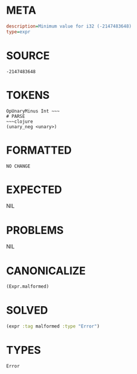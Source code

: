# META
~~~ini
description=Minimum value for i32 (-2147483648)
type=expr
~~~
# SOURCE
~~~roc
-2147483648
~~~
# TOKENS
~~~text
OpUnaryMinus Int ~~~
# PARSE
~~~clojure
(unary_neg <unary>)
~~~
# FORMATTED
~~~roc
NO CHANGE
~~~
# EXPECTED
NIL
# PROBLEMS
NIL
# CANONICALIZE
~~~clojure
(Expr.malformed)
~~~
# SOLVED
~~~clojure
(expr :tag malformed :type "Error")
~~~
# TYPES
~~~roc
Error
~~~
